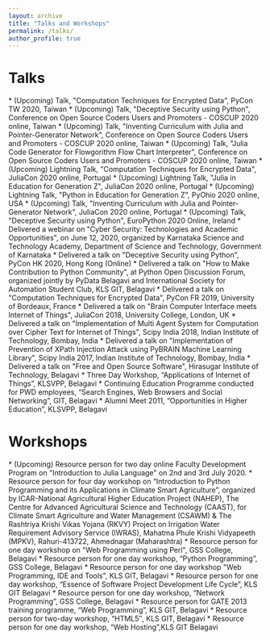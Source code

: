 ```yaml
---
layout: archive
title: "Talks and Workshops"
permalink: /talks/
author_profile: true
---
```

<h1>Talks</h1>
* (Upcoming) Talk, "Computation Techniques for Encrypted Data", PyCon TW 2020, Taiwan
* (Upcoming) Talk, "Deceptive Security using Python", Conference on Open Source Coders Users and Promoters - COSCUP 2020 online, Taiwan
* (Upcoming) Talk, "Inventing Curriculum with Julia and Pointer-Generator Network", Conference on Open Source Coders Users and Promoters - COSCUP 2020 online, Taiwan
* (Upcoming) Talk, "Julia Code Generator for Flowgorithm Flow Chart Interpreter", Conference on Open Source Coders Users and Promoters - COSCUP 2020 online, Taiwan
* (Upcoming) Lightning Talk, "Computation Techniques for Encrypted Data", JuliaCon 2020 online, Portugal 
* (Upcoming) Lightning Talk, "Julia in Education for Generation Z", JuliaCon 2020 online, Portugal 
* (Upcoming) Lightning Talk, "Python in Education for Generation Z", PyOhio 2020 online, USA
* (Upcoming) Talk, "Inventing Curriculum with Julia and Pointer-Generator Network", JuliaCon 2020 online, Portugal 
* (Upcoming) Talk, "Deceptive Security using Python", EuroPython 2020 Online, Ireland 
* Delivered a webinar on "Cyber Security: Technologies and Academic Opportunities", on June 12, 2020, organized by Karnataka Science and Technology Academy, Department of Science and Technology, Government of Karnataka
* Delivered a talk on "Deceptive Security using Python", PyCon HK 2020, Hong Kong (Online)
* Delivered a talk on "How to Make Contribution to Python Community", at Python Open Discussion Forum, organized jointly by PyData Belagavi and International Society for Automation Student Club, KLS GIT, Belagavi
* Delivered a talk on "Computation Techniques for Encrypted Data", PyCon FR 2019, University of Bordeaux, France 
* Delivered a talk on "Brain Computer Interface meets Internet of Things", JuliaCon 2018, University College, London, UK
* Delivered a talk on "Implementation of Multi Agent System for Computation over Cipher Text for Internet of Things", Scipy India 2018, Indian Institute of Technology, Bombay, India
* Delivered a talk on "Implementation of Prevention of XPath Injection Attack using PyBRAIN Machine Learning Library", Scipy India 2017, Indian Institute of Technology, Bombay, India
* Delivered a talk on "Free and Open Source Software", Hirasugar Institute of Technology, Belagavi
* Three Day Workshop, “Applications of Internet of Things”, KLSVPP, Belagavi
*	Continuing Education Programme conducted for PWD employees, “Search Engines, Web Browsers and Social Networking”, GIT, Belagavi
*	Alumni Meet 2011, “Opportunities in Higher Education”, KLSVPP, Belagavi

<h1>Workshops</h1>
* (Upcoming) Resource person for two day online Faculty Development Program on "Introduction to Julia Language" on 2nd and 3rd July 2020. 
* Resource person for four day workshop on “Introduction to Python Programming and its Applications in Climate Smart Agriculture”, organized by ICAR-National Agricultural Higher Education Project (NAHEP), The Centre for Advanced Agricultural Science and Technology (CAAST), for Climate Smart Agriculture and Water Management (CSAWM) & The Rashtriya Krishi Vikas Yojana (RKVY) Project on
Irrigation Water Requirement Advisory Service (IWRAS), Mahatma Phule Krishi Vidyapeeth (MPKV), Rahuri-413722, Ahmednagar (Maharashtra) 
* Resource person for one day workshop on "Web Programming using Perl", GSS College, Belagavi
*	Resource person for one day workshop, “Python Programming”, GSS College, Belagavi
* Resource person for one day workshop "Web Programming, IDE and Tools", KLS GIT, Belagavi
*	Resource person for one day workshop, “Essence of Software Project Development Life Cycle”, KLS GIT Belagavi
* Resource person for one day workshop, “Network Programming”, GSS College, Belagavi
*	Resource person for GATE 2013 training programme, “Web Programming”, KLS GIT, Belagavi
*	Resource person for two-day workshop, “HTML5″, KLS GIT, Belagavi
*	Resource person for one day workshop, “Web Hosting”,KLS GIT Belagavi

